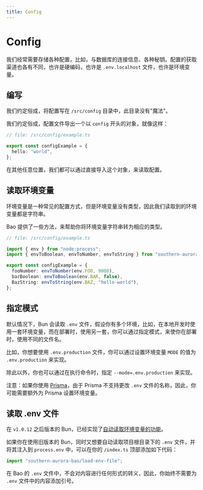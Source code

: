 ```yaml
---
title: Config
---
```


# Config

我们经常需要存储各种配置，比如，与数据库的连接信息、各种秘钥。配置的获取渠道也各有不同，也许是硬编码，也许是 `.env.localhost` 文件，也许是环境变量。

## 编写

我们约定俗成，将配置写在 `/src/config` 目录中，此目录没有"魔法"。

我们约定俗成，配置文件导出一个以 `config` 开头的对象，就像这样：

```ts
// file: /src/config/example.ts

export const configExample = {
  hello: "world",
};
```

在其他任意位置，我们都可以通过直接导入这个对象，来读取配置。

## 读取环境变量

环境变量是一种常见的配置方式，但是环境变量没有类型，因此我们读取到的环境变量都是字符串。

Bao 提供了一些方法，来帮助你将环境变量字符串转为相应的类型。

```ts
// file: /src/config/example.ts

import { env } from "node:process";
import { envToBoolean, envToNumber, envToString } from "southern-aurora-bao";

export const configExample = {
  fooNumber: envToNumber(env.FOO, 9000),
  barBoolean: envToBoolean(env.BAR, false),
  BazString: envToString(env.BAZ, "hello-world"),
};
```

## 指定模式

默认情况下，Bun 会读取 `.env` 文件，假设你有多个环境，比如，在本地开发时使用一套环境变量，而在部署时，使用另一套，你可以通过指定模式，来使你在部署时，使用不同的文件名。

比如，你想要使用 `.env.production` 文件，你可以通过设置环境变量 `MODE` 的值为 `.env.production` 来实现。

除此以外，你也可以通过在执行命令时，指定 `--mode=.env.production` 来实现。

注意：如果你使用 [Prisma](https://www.prisma.io/)，由于 Prisma 不支持更改 `.env` 文件的名称，因此，你可能需要额外为 Prisma 设置环境变量。

## 读取 .env 文件

在 `v1.0.12` 之后版本的 Bun，已经实现了[自动读取环境变量的功能](https://bun.sh/docs/runtime/env#manually-specifying-env-files)。

如果你在使用旧版本的 Bun，同时又想要自动读取项目根目录下的 `.env` 文件，并将其注入到 `process.env` 中，可以在你的 `/index.ts` 顶部添加如下代码：

```ts
import "southern-aurora-bao/load-env-file";
```

在 Bao 的 `.env` 文件中，不会对内容进行任何形式的转义，因此，你始终不需要为 `.env` 文件中的内容添加引号。
